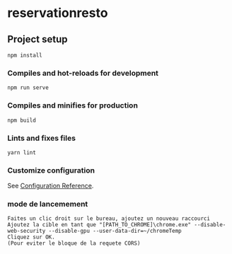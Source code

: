 # reservationresto

## Project setup
```
npm install
```

### Compiles and hot-reloads for development
```
npm run serve
```

### Compiles and minifies for production
```
npm build
```

### Lints and fixes files
```
yarn lint
```

### Customize configuration
See [Configuration Reference](https://cli.vuejs.org/config/).

### mode de lancemement
```
Faites un clic droit sur le bureau, ajoutez un nouveau raccourci
Ajoutez la cible en tant que "[PATH_TO_CHROME]\chrome.exe" --disable-web-security --disable-gpu --user-data-dir=~/chromeTemp
Cliquez sur OK.
(Pour eviter le bloque de la requete CORS)
```